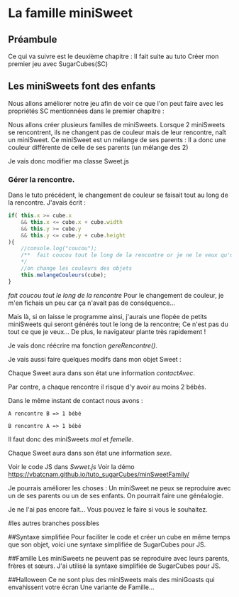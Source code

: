 # La famille miniSweet

## Préambule
Ce qui va suivre est le deuxième chapitre : Il fait suite au tuto 
	Créer mon premier jeu avec SugarCubes(SC)

## Les miniSweets font des enfants

Nous allons améliorer notre jeu afin de voir ce que l'on peut faire avec les propriétés SC mentionnées dans le premier chapitre : 

Nous allons créer plusieurs familles de miniSweets.
Lorsque 2 miniSweets se rencontrent, ils ne changent pas de couleur mais de leur rencontre, naît un miniSweet.
Ce miniSweet est un mélange de ses parents : Il a donc une couleur différente de celle de ses parents (un mélange des 2)

Je vais donc modifier ma classe Sweet.js

### Gérer la rencontre.
Dans le tuto précédent, le changement de couleur se faisait tout au long de la rencontre. 
J'avais écrit :
```javascript 
if( this.x >= cube.x
	&& this.x <= cube.x + cube.width 
	&& this.y >= cube.y 
	&& this.y <= cube.y + cube.height
){
	//console.log("coucou");
	/**  fait coucou tout le long de la rencontre or je ne le veux qu'une seule fois !
	*/
	//on change les couleurs des objets
	this.melangeCouleurs(cube);
}
```

*fait coucou tout le long de la rencontre* 
Pour le changement de couleur, je m'en fichais un peu car ça n'avait pas de conséquence...

Mais là, si on laisse le programme ainsi, j'aurais une flopée de petits miniSweets qui seront générés tout le long de la rencontre; Ce n'est pas du tout ce que je veux... De plus, le navigateur plante très rapidement !

Je vais donc réécrire ma fonction *gereRencontre()*.

Je vais aussi faire quelques modifs dans mon objet Sweet :

Chaque Sweet aura dans son état une information *contactAvec*.

Par contre, a chaque rencontre il risque d'y avoir au moins 2 bébés.

Dans le même instant de contact nous avons :

	A rencontre B => 1 bébé
	
	B rencontre A => 1 bébé

Il faut donc des miniSweets *mal* et *femelle*.

Chaque Sweet aura dans son état une information *sexe*.

Voir le code JS dans *Swwet.js*
Voir la démo https://vbatcnam.github.io/tuto_sugarCubes/minSweetFamily/

Je pourrais améliorer les choses : Un miniSweet ne peux se reproduire avec un de ses parents ou un de ses enfants. On pourrait faire une généalogie.

Je ne l'ai pas encore fait... Vous pouvez le faire si vous le souhaitez.

#les autres branches possibles

##Syntaxe simplifiée 
Pour faciliter le code et créer un cube en même temps que son objet, voici une syntaxe simplifiée de SugarCubes pour JS.

##Famille 
Les miniSweets ne peuvent pas se reproduire avec leurs parents, frères et sœurs.
J'ai utilisé la syntaxe simplifiée de SugarCubes pour JS.

##Halloween
Ce ne sont plus des miniSweets mais des miniGoasts qui envahissent votre écran
Une variante de Famille...
